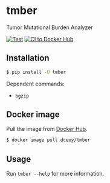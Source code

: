 tmber
=====

Tumor Mutational Burden Analyzer

[![Test](https://github.com/dceoy/tmber/actions/workflows/test.yml/badge.svg)](https://github.com/dceoy/tmber/actions/workflows/test.yml)
[![CI to Docker Hub](https://github.com/dceoy/tmber/actions/workflows/docker-publish.yml/badge.svg)](https://github.com/dceoy/tmber/actions/workflows/docker-publish.yml)

Installation
------------

```sh
$ pip install -U tmber
```

Dependent commands:

- `bgzip`

Docker image
------------

Pull the image from [Docker Hub](https://hub.docker.com/r/dceoy/tmber/).

```sh
$ docker image pull dceoy/tmber
```

Usage
-----

Run `tmber --help` for more information.

